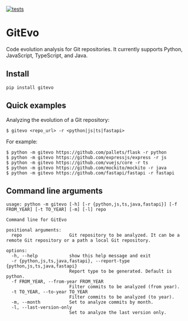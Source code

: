 [![tests](https://github.com/andrehora/gitevo/actions/workflows/tests.yml/badge.svg)](https://github.com/andrehora/gitevo/actions/workflows/tests.yml)

# GitEvo

Code evolution analysis for Git repositories.
It currently supports Python, JavaScript, TypeScript, and Java.

## Install

```
pip install gitevo
```

## Quick examples

Analyzing the evolution of a Git repository:

```
$ gitevo <repo_url> -r <python|js|ts|fastapi>
```

For example:

```
$ python -m gitevo https://github.com/pallets/flask -r python
$ python -m gitevo https://github.com/expressjs/express -r js
$ python -m gitevo https://github.com/vuejs/core -r ts
$ python -m gitevo https://github.com/mockito/mockito -r java
$ python -m gitevo https://github.com/fastapi/fastapi -r fastapi
```

## Command line arguments

```
usage: python -m gitevo [-h] [-r {python,js,ts,java,fastapi}] [-f FROM_YEAR] [-t TO_YEAR] [-m] [-l] repo

Command line for GitEvo

positional arguments:
  repo                  Git repository to be analyzed. It can be a remote Git repository or a path a local Git repository.

options:
  -h, --help            show this help message and exit
  -r {python,js,ts,java,fastapi}, --report-type {python,js,ts,java,fastapi}
                        Report type to be generated. Default is python.
  -f FROM_YEAR, --from-year FROM_YEAR
                        Filter commits to be analyzed (from year).
  -t TO_YEAR, --to-year TO_YEAR
                        Filter commits to be analyzed (to year).
  -m, --month           Set to analyze commits by month.
  -l, --last-version-only
                        Set to analyze the last version only.
```
